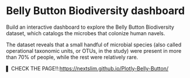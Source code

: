 # Belly Button Biodiversity dashboard

Build an interactive dashboard to explore the Belly Button Biodiversity dataset, which catalogs the microbes that colonize human navels.

The dataset reveals that a small handful of microbial species (also called operational taxonomic units, or OTUs, in the study) were present in more than 70% of people, while the rest were relatively rare.

▌ CHECK THE PAGE!!:https://nextslim.github.io/Plotly-Belly-Button/
